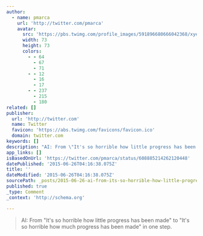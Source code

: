 ```yaml
---
author:
  - name: pmarca
    url: 'http://twitter.com/pmarca'
    avatar:
      src: 'https://pbs.twimg.com/profile_images/591896680666042368/xyeab5Fs_bigger.png'
      width: 73
      height: 73
      colors:
        - - 64
          - 67
          - 71
        - - 12
          - 16
          - 17
        - - 237
          - 215
          - 180
related: []
publisher:
  url: 'http://twitter.com'
  name: Twitter
  favicon: 'https://abs.twimg.com/favicons/favicon.ico'
  domain: twitter.com
keywords: []
description: "AI: From \"It's so horrible how little progress has been made\" to \"It's so horrible how much progress has been made\" in one step."
app_links: []
isBasedOnUrl: 'https://twitter.com/pmarca/status/608885214262120448'
datePublished: '2015-06-26T04:16:38.075Z'
title: ''
dateModified: '2015-06-26T04:16:38.075Z'
sourcePath: _posts/2015-06-26-ai-from-its-so-horrible-how-little-progress-has-been-made.md
published: true
_type: Comment
_context: 'http://schema.org'

---
```

> AI&colon; From "It's so horrible how little progress has been made" to "It's so horrible how much progress has been made" in one step&period;